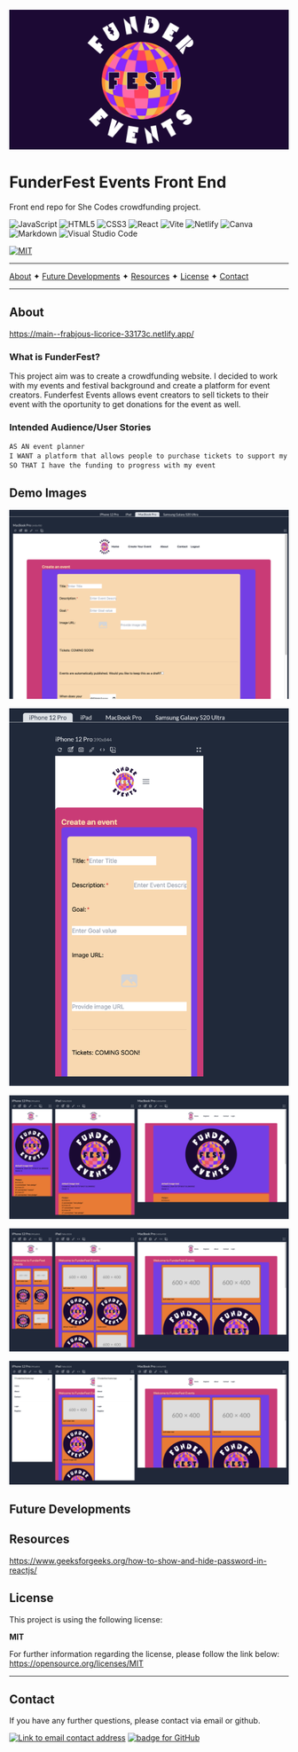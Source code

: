 ![Funderfest Events logo](assets/funderfest_events_banner_dark_2.png)

# FunderFest Events Front End

Front end repo for She Codes crowdfunding project.

![JavaScript](https://img.shields.io/badge/javascript-%23323330.svg?style=for-the-badge&logo=javascript&logoColor=%23F7DF1E) ![HTML5](https://img.shields.io/badge/html5-%23E34F26.svg?style=for-the-badge&logo=html5&logoColor=white) ![CSS3](https://img.shields.io/badge/css3-%231572B6.svg?style=for-the-badge&logo=css3&logoColor=white) ![React](https://img.shields.io/badge/react-%2320232a.svg?style=for-the-badge&logo=react&logoColor=%2361DAFB) ![Vite](https://img.shields.io/badge/vite-%23646CFF.svg?style=for-the-badge&logo=vite&logoColor=white) ![Netlify](https://img.shields.io/badge/netlify-%23000000.svg?style=for-the-badge&logo=netlify&logoColor=#00C7B7) ![Canva](https://img.shields.io/badge/Canva-%2300C4CC.svg?style=for-the-badge&logo=Canva&logoColor=white) ![Markdown](https://img.shields.io/badge/markdown-%23000000.svg?style=for-the-badge&logo=markdown&logoColor=white) ![Visual Studio Code](https://img.shields.io/badge/Visual%20Studio%20Code-0078d7.svg?style=for-the-badge&logo=visual-studio-code&logoColor=white)

[![MIT](https://img.shields.io/badge/License-MIT-yellow?style=for-the-badge)](https://opensource.org/licenses/MIT)

---

[About](#about) ✦ [Future Developments](#future-developments) ✦ [Resources](#resources) ✦ [License](#license) ✦ [Contact](#contact)

---

## About

https://main--frabjous-licorice-33173c.netlify.app/

### What is FunderFest?

This project aim was to create a crowdfunding website. I decided to work with my events and festival background and create a platform for event creators. Funderfest Events allows event creators to sell tickets to their event with the oportunity to get donations for the event as well.

### Intended Audience/User Stories

```md
AS AN event planner
I WANT a platform that allows people to purchase tickets to support my event
SO THAT I have the funding to progress with my event
```

## Demo Images

![Image showing the create festival form on desktop](assets/readme_imgs/funderfest_create_festival_desktop.png)

![Image showing the create festival form on iphone](assets/readme_imgs/funderfest_create_festival_iphone.png)

![Image showing the events page with pledges](assets/readme_imgs/funderfest_events_page_with_pledge.png)

![Image showing the homepage](assets/readme_imgs/funderfest_homepage.png)

![Image showing the expanding navbar](assets/readme_imgs/funderfest_menu.png)

## Future Developments

## Resources

https://www.geeksforgeeks.org/how-to-show-and-hide-password-in-reactjs/

## License

This project is using the following license:

**MIT**

For further information regarding the license, please follow the link below:
https://opensource.org/licenses/MIT

---

## Contact

If you have any further questions, please contact via email or github.

<a href="mailto:caoimhejyoti@gmail.com"><img alt="Link to email contact address" src="https://img.shields.io/badge/email-D14836?style=for-the-badge" target="_blank" /></a> <a href="https://github.com/caoimhejyoti"><img alt="badge for GitHub" src="https://img.shields.io/badge/github-%23121011.svg?style=for-the-badge&logo=github&logoColor=white" target="_blank" /></a>
